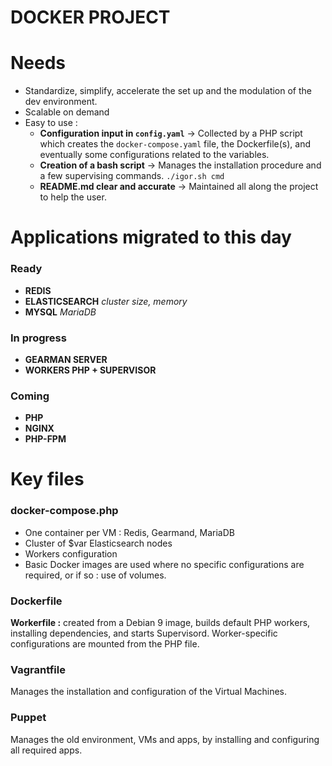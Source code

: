 DOCKER PROJECT
=============


# Needs

* Standardize, simplify, accelerate the set up and the modulation of the dev environment.
* Scalable on demand
* Easy to use :
	- **Configuration input in `config.yaml`** -> Collected by a PHP script which creates the `docker-compose.yaml` file, the Dockerfile(s), and eventually some configurations related to the variables.
	- **Creation of a bash script** -> Manages the installation procedure and a few supervising commands. `./igor.sh cmd`
	- **README.md clear and accurate** -> Maintained all along the project to help the user.

# Applications migrated to this day

### Ready
* **REDIS**
* **ELASTICSEARCH** _cluster size, memory_
* **MYSQL** _MariaDB_

### In progress
* **GEARMAN SERVER**
* **WORKERS PHP + SUPERVISOR**

### Coming
* **PHP**
* **NGINX**
* **PHP-FPM**

# Key files

### docker-compose.php

* One container per VM : Redis, Gearmand, MariaDB
* Cluster of $var Elasticsearch nodes
* Workers configuration
* Basic Docker images are used where no specific configurations are required, or if so : use of volumes.

### Dockerfile

**Workerfile :** created from a Debian 9 image, builds default PHP workers, installing dependencies, and starts Supervisord. Worker-specific configurations are mounted from the PHP file.

### Vagrantfile

Manages the installation and configuration of the Virtual Machines.

### Puppet

Manages the old environment, VMs and apps, by installing and configuring all required apps.
